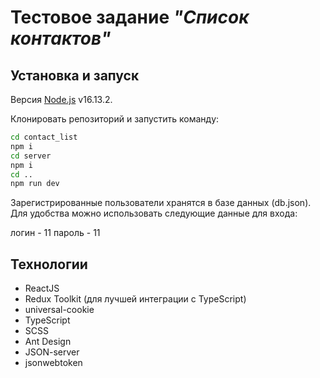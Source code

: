 # Тестовое задание _"Список контактов"_

## Установка и запуск

Версия  [Node.js](https://nodejs.org/) v16.13.2.

Клонировать репозиторий и запустить командy:

```sh
cd contact_list
npm i
cd server
npm i
cd ..
npm run dev
```

Зарегистрированные пользователи хранятся в базе данных (db.json). Для удобства можно использовать следующие данные для входа:

логин - 11
пароль - 11

## Технологии

- ReactJS
- Redux Toolkit (для лучшей интеграции с TypeScript)
- universal-cookie
- TypeScript
- SCSS
- Ant Design
- JSON-server
- jsonwebtoken
